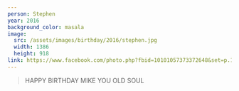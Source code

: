 ```yaml
---
person: Stephen
year: 2016
background_color: masala
image:
  src: /assets/images/birthday/2016/stephen.jpg
  width: 1386
  height: 918
link: https://www.facebook.com/photo.php?fbid=10101057373372648&set=p.10101057373372648&type=3&theater
---
```


> HAPPY BIRTHDAY MIKE YOU OLD SOUL
